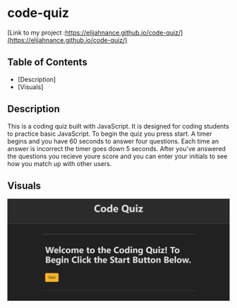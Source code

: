 # code-quiz

[Link to my project :https://elijahnance.github.io/code-quiz/](https://elijahnance.github.io/code-quiz/)

## Table of Contents
- [Description]
- [Visuals]

## Description
This is a coding quiz built with JavaScript. It is designed for coding students to practice basic JavaScript. To begin the quiz you press start. A timer begins and you have 60 seconds to answer four questions. Each time an answer is incorrect the timer goes down 5 seconds. After you've answered the questions you recieve youre score and you can enter your initials to see how you match up with other users.

## Visuals
![screenshot](./assets/code-quiz-ss.png)